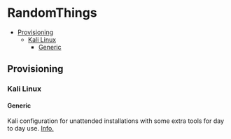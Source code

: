 # RandomThings <!-- omit in toc -->

- [Provisioning](#provisioning)
  - [Kali Linux](#kali-linux)
    - [Generic](#generic)

## Provisioning

### Kali Linux

#### Generic

Kali configuration for unattended installations with some extra tools for day to day use. [Info.](./provisioning/kali/generic)